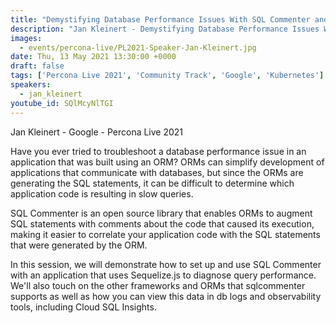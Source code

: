 ```yaml
---
title: "Demystifying Database Performance Issues With SQL Commenter and Cloud SQL Insights"
description: "Jan Kleinert - Demystifying Database Performance Issues With SQL Commenter and Cloud SQL Insights"
images:
  - events/percona-live/PL2021-Speaker-Jan-Kleinert.jpg
date: Thu, 13 May 2021 13:30:00 +0000
draft: false
tags: ['Percona Live 2021', 'Community Track', 'Google', 'Kubernetes']
speakers:
  - jan_kleinert
youtube_id: SQlMcyNlTGI
---
```


Jan Kleinert - Google - Percona Live 2021

Have you ever tried to troubleshoot a database performance issue in an application that was built using an ORM? ORMs can simplify development of applications that communicate with databases, but since the ORMs are generating the SQL statements, it can be difficult to determine which application code is resulting in slow queries.

SQL Commenter is an open source library that enables ORMs to augment SQL statements with comments about the code that caused its execution, making it easier to correlate your application code with the SQL statements that were generated by the ORM.

In this session, we will demonstrate how to set up and use SQL Commenter with an application that uses Sequelize.js to diagnose query performance. We'll also touch on the other frameworks and ORMs that sqlcommenter supports as well as how you can view this data in db logs and observability tools, including Cloud SQL Insights.